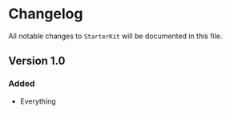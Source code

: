 # Changelog

All notable changes to `StarterKit` will be documented in this file.

## Version 1.0

### Added
- Everything
